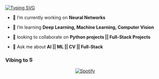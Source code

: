 [![Typing SVG](https://readme-typing-svg.demolab.com?font=Signika&size=30&pause=1000&color=F7F7F7&random=true&width=435&lines=Data-Science;Machine+learning;Deep+learning)](https://git.io/typing-svg)

- 🔭 I’m currently working on **Neural Networks**

- 🌱 I’m learning **Deep Learning, Machine Learning, Computer Vision**

- 👯 looking to collaborate on **Python projects || Full-Stack Projects**

- 💬 Ask me about **AI || ML || CV || Full-Stack**

### Vibing to <img alt="Spotify" height="17" width="17" src="https://www.freepnglogos.com/uploads/spotify-logo-png/file-spotify-logo-png-4.png">
<div align="center">

[![Spotify](https://novatorem-rho-dusky.vercel.app/api/spotify)](https://open.spotify.com/user/31dq5aravxogicr3zzpxhqzphhne)
